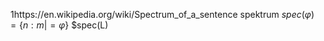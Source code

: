 1https://en.wikipedia.org/wiki/Spectrum_of_a_sentence
spektrum 
$spec(\varphi)=\{n:m|=\varphi\}$
$spec(L)